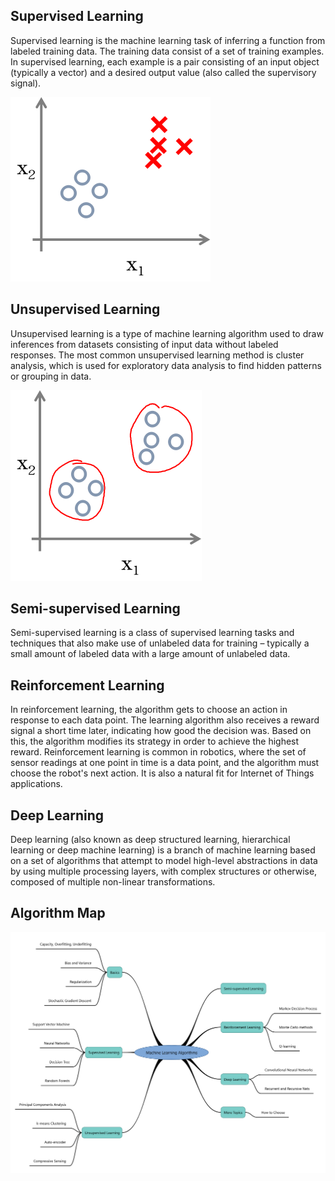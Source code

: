
## Supervised Learning
Supervised learning is the machine learning task of inferring a function from labeled training data. The training data consist of a set of training examples. In supervised learning, each example is a pair consisting of an input object (typically a vector) and a desired output value (also called the supervisory signal).

![](overview1.png)

## Unsupervised Learning
Unsupervised learning is a type of machine learning algorithm used to draw inferences from datasets consisting of input data without labeled responses. The most common unsupervised learning method is cluster analysis, which is used for exploratory data analysis to find hidden patterns or grouping in data.

![](overview2.png)

## Semi-supervised Learning
Semi-supervised learning is a class of supervised learning tasks and techniques that also make use of unlabeled data for training – typically a small amount of labeled data with a large amount of unlabeled data.

## Reinforcement Learning
In reinforcement learning, the algorithm gets 
to choose an action in response to each data point. 
The learning algorithm also receives a reward 
signal a short time later, indicating how good the 
decision was. Based on this, the algorithm modifies 
its strategy in order to achieve the highest reward. 
Reinforcement learning is common in robotics, where the set of sensor readings at one point in time is a data point, and the algorithm must choose the robot's next action. It is also a natural fit for Internet of Things applications.

## Deep Learning
Deep learning (also known as deep structured learning, hierarchical learning or deep machine learning) is a branch of machine learning based on a set of algorithms that attempt to model high-level abstractions in data by using multiple processing layers, with complex structures or otherwise, composed of multiple non-linear transformations.


## Algorithm Map
![](overview3.png)

